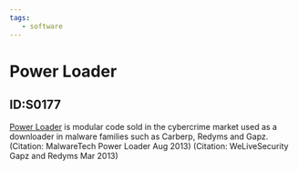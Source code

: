 ```yaml
---
tags:
   - software
---
```

# Power Loader
## ID:S0177
[Power Loader](/mitre/software/S0177) is modular code sold in the cybercrime market used as a downloader in malware families such as Carberp, Redyms and Gapz. (Citation: MalwareTech Power Loader Aug 2013) (Citation: WeLiveSecurity Gapz and Redyms Mar 2013)
